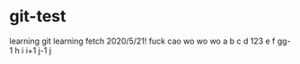 # git-test
learning git
learning fetch 2020/5/21!
fuck
cao
wo
wo
wo
a
b
c
d
123
e
f
gg-1
h
i
i+1
j-1
j
